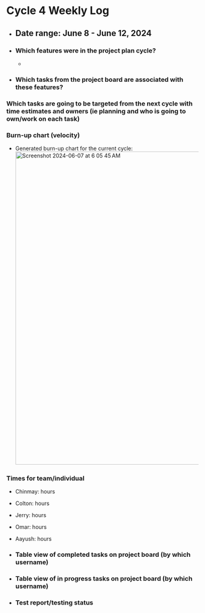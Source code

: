 # Cycle 4 Weekly Log

- ## Date range: June 8 - June 12, 2024

- ### Which features were in the project plan cycle?

  - 

- ### Which tasks from the project board are associated with these features?



### Which tasks are going to be targeted from the next cycle with time estimates and owners (ie planning and who is going to own/work on each task)


### Burn-up chart (velocity)

- Generated burn-up chart for the current cycle:
    <img width="821" alt="Screenshot 2024-06-07 at 6 05 45 AM" src="">

### Times for team/individual

- Chinmay: hours
- Colton: hours
- Jerry: hours
- Omar: hours
- Aayush: hours

- ### Table view of completed tasks on project board (by which username)

  

- ### Table view of in progress tasks on project board (by which username)



- ### Test report/testing status



